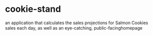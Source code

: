 # cookie-stand
an application that calculates the sales projections for Salmon Cookies sales each day, as well as an eye-catching, public-facinghomepage
